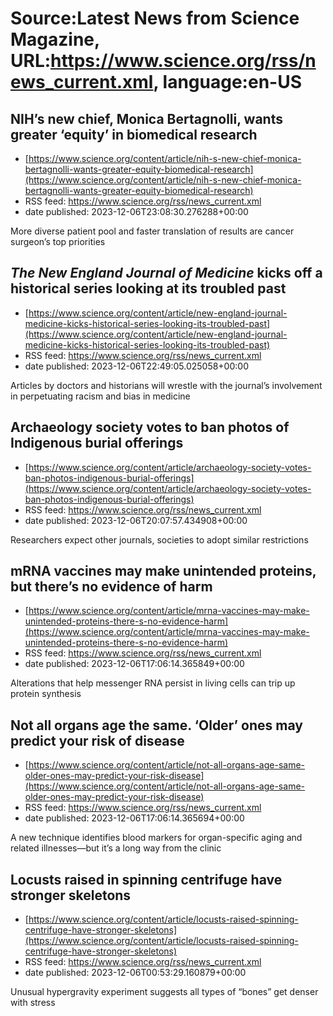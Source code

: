 # Source:Latest News from Science Magazine, URL:https://www.science.org/rss/news_current.xml, language:en-US

## NIH’s new chief, Monica Bertagnolli, wants greater ‘equity’ in biomedical research
 - [https://www.science.org/content/article/nih-s-new-chief-monica-bertagnolli-wants-greater-equity-biomedical-research](https://www.science.org/content/article/nih-s-new-chief-monica-bertagnolli-wants-greater-equity-biomedical-research)
 - RSS feed: https://www.science.org/rss/news_current.xml
 - date published: 2023-12-06T23:08:30.276288+00:00

More diverse patient pool and faster translation of results are cancer surgeon’s top priorities

## <cite>The New England Journal of Medicine</cite> kicks off a historical series looking at its troubled past
 - [https://www.science.org/content/article/new-england-journal-medicine-kicks-historical-series-looking-its-troubled-past](https://www.science.org/content/article/new-england-journal-medicine-kicks-historical-series-looking-its-troubled-past)
 - RSS feed: https://www.science.org/rss/news_current.xml
 - date published: 2023-12-06T22:49:05.025058+00:00

Articles by doctors and historians will wrestle with the journal’s involvement in perpetuating racism and bias in medicine

## Archaeology society votes to ban photos of Indigenous burial offerings
 - [https://www.science.org/content/article/archaeology-society-votes-ban-photos-indigenous-burial-offerings](https://www.science.org/content/article/archaeology-society-votes-ban-photos-indigenous-burial-offerings)
 - RSS feed: https://www.science.org/rss/news_current.xml
 - date published: 2023-12-06T20:07:57.434908+00:00

Researchers expect other journals, societies to adopt similar restrictions

## mRNA vaccines may make unintended proteins, but there’s no evidence of harm
 - [https://www.science.org/content/article/mrna-vaccines-may-make-unintended-proteins-there-s-no-evidence-harm](https://www.science.org/content/article/mrna-vaccines-may-make-unintended-proteins-there-s-no-evidence-harm)
 - RSS feed: https://www.science.org/rss/news_current.xml
 - date published: 2023-12-06T17:06:14.365849+00:00

Alterations that help messenger RNA persist in living cells can trip up protein synthesis

## Not all organs age the same. ‘Older’ ones may predict your risk of disease
 - [https://www.science.org/content/article/not-all-organs-age-same-older-ones-may-predict-your-risk-disease](https://www.science.org/content/article/not-all-organs-age-same-older-ones-may-predict-your-risk-disease)
 - RSS feed: https://www.science.org/rss/news_current.xml
 - date published: 2023-12-06T17:06:14.365694+00:00

A new technique identifies blood markers for organ-specific aging and related illnesses—but it’s a long way from the clinic

## Locusts raised in spinning centrifuge have stronger skeletons
 - [https://www.science.org/content/article/locusts-raised-spinning-centrifuge-have-stronger-skeletons](https://www.science.org/content/article/locusts-raised-spinning-centrifuge-have-stronger-skeletons)
 - RSS feed: https://www.science.org/rss/news_current.xml
 - date published: 2023-12-06T00:53:29.160879+00:00

Unusual hypergravity experiment suggests all types of “bones” get denser with stress

